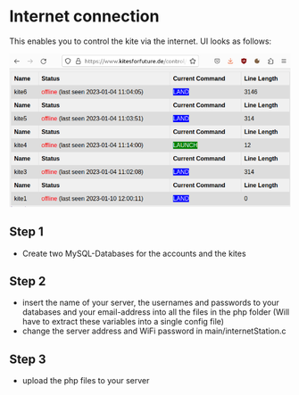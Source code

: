 # Internet connection

This enables you to control the kite via the internet. UI looks as follows:

![alt text](https://github.com/KitesForFuture/powerplant/blob/main/esp_internet_control/control.png?raw=true)

## Step 1

* Create two MySQL-Databases for the accounts and the kites

## Step 2

* insert the name of your server, the usernames and passwords to your databases and your email-address into all the files in the php folder (Will have to extract these variables into a single config file)
* change the server address and WiFi password in main/internetStation.c

## Step 3

* upload the php files to your server

